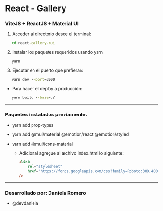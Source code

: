 # React - Gallery

### ViteJS + ReactJS + Material UI

   1. Acceder al directorio desde el terminal:
   ```cmd
      cd react-gallery-mui
   ```
   2. Instalar los paquetes requeridos usando yarn
   ```cmd
      yarn
   ```
   3. Ejecutar en el puerto que prefieran:
   ```cmd
      yarn dev --port=3000
   ```
   
   * Para hacer el deploy a producción:
   ```cmd
      yarn build --base=./
   ```

****************************************************************
### Paquetes instalados previamente:

   * yarn add prop-types
   * yarn add @mui/material @emotion/react @emotion/styled
   * yarn add @mui/icons-material

     - Adicional agregue al archivo index.html lo siguiente:
     ```html
        <link 
            rel="stylesheet" 
            href="https://fonts.googleapis.com/css?family=Roboto:300,400,500,700&display=swap"
        />
     ```


****************************************************************

### Desarrollado por: Daniela Romero
* @devdaniela
